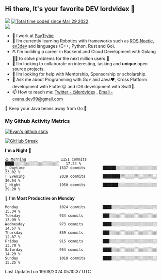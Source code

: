 ## Hi there, It's your favorite DEV lordvidex 👋
<img src="https://komarev.com/ghpvc/?username=lordvidex&label=Views&color=blue&style=plastic" /> <a href="https://wakatime.com/@0e56db35-d16b-410a-acc0-4085055304bf"><img src="https://wakatime.com/badge/user/0e56db35-d16b-410a-acc0-4085055304bf.svg" alt="Total time coded since Mar 29 2022" /></a>  
![](https://github-profile-trophy.vercel.app/?username=lordvidex)
- 🔭 I work at [PayTrybe](https://www.paytrybe.com)
- 🌱 I’m currently learning Robotics with frameworks such as [ROS Noetic](ros.org), [ev3dev](www.ev3dev.org) and languages (C++, Python, Rust and Go).
- ⛏️ I'm building a career in Backend and Cloud Development with Golang 🧙🏼 to solve problems for the next million users 🤌
- 👯 I’m looking to collaborate on interesting, tasking and **unique** open source projects.
- 🤔 I’m looking for help with Mentorship, Sponsorship or scholarship.
- 💬 Ask me about Programming with Go⚡️ and Java❤️, Cross Platform development with Flutter😍 and iOS development with Swift🚀.
- 📫 How to reach me: [Twitter - @lordvidex](https://twitter.com/lordvidex) , [Email - evans.dev99@gmail.com](mailto:evans.dev99@gmail.com?body=Hello%20Evans,)
  
    
🎤 Keep your Java beans away from Go 🌚
  
  
### My Github Activity Metrics
<div>
<!-- <a href="https://github.com/lordvidex">
  <img src="https://github-readme-stats.vercel.app/api/top-langs/?username=lordvidex&theme=light" />
</a>    -->
<!-- [![Top Langs](https://github-readme-stats.vercel.app/api/top-langs/?username=lordvidex)](https://github.com/lordvidex/)  -->
<a href="https://github.com/lordvidex">
 <img src="https://github-readme-stats.vercel.app/api?username=lordvidex&show_icons=true&theme=light&line_height=27" alt="Evan's github stats"/>
</a>
</div>

[![GitHub Streak](https://github-readme-streak-stats.herokuapp.com?user=lordvidex&theme=github-dark&hide_border=true)](https://git.io/streak-stats)

<!--
  <a href="https://github.com/iampawan/FlutterExampleApps">
    <img align="center" src="https://github-readme-stats.vercel.app/api/pin/?username=iampawan&repo=FlutterExampleApps&theme=light" />

  </a>
  <a href="https://github.com/iampawan/VelocityX">
   <img align="center" src="https://github-readme-stats.vercel.app/api/pin/?username=iampawan&repo=VelocityX&theme=light" />
  </a>
-->
<!--START_SECTION:waka-->
**I'm a Night 🦉** 

```text
🌞 Morning                1151 commits        ████░░░░░░░░░░░░░░░░░░░░░   17.24 % 
🌆 Daytime                1537 commits        ██████░░░░░░░░░░░░░░░░░░░   23.02 % 
🌃 Evening                2039 commits        ████████░░░░░░░░░░░░░░░░░   30.54 % 
🌙 Night                  1950 commits        ███████░░░░░░░░░░░░░░░░░░   29.20 % 
```
📅 **I'm Most Productive on Monday** 

```text
Monday                   1024 commits        ████░░░░░░░░░░░░░░░░░░░░░   15.34 % 
Tuesday                  934 commits         ███░░░░░░░░░░░░░░░░░░░░░░   13.99 % 
Wednesday                973 commits         ████░░░░░░░░░░░░░░░░░░░░░   14.57 % 
Thursday                 859 commits         ███░░░░░░░░░░░░░░░░░░░░░░   12.87 % 
Friday                   915 commits         ███░░░░░░░░░░░░░░░░░░░░░░   13.70 % 
Saturday                 954 commits         ████░░░░░░░░░░░░░░░░░░░░░   14.29 % 
Sunday                   1018 commits        ████░░░░░░░░░░░░░░░░░░░░░   15.25 % 
```



 Last Updated on 19/08/2024 05:10:37 UTC
<!--END_SECTION:waka-->

